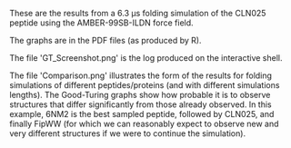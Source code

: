 These are the results from a 6.3 μs folding simulation of the CLN025 peptide using the AMBER-99SB-ILDN force field. 

The graphs are in the PDF files (as produced by R). 

The file 'GT_Screenshot.png' is the log produced on the interactive shell.

The file 'Comparison.png' illustrates the form of the results for folding simulations of different peptides/proteins (and with different simulations lengths). The Good-Turing graphs show how probable it is to observe structures that differ significantly from those already observed. In this example, 6NM2 is the best sampled peptide, followed by CLN025, and finally FipWW (for which we can reasonably expect to observe new and very different structures if we were to continue the simulation).

